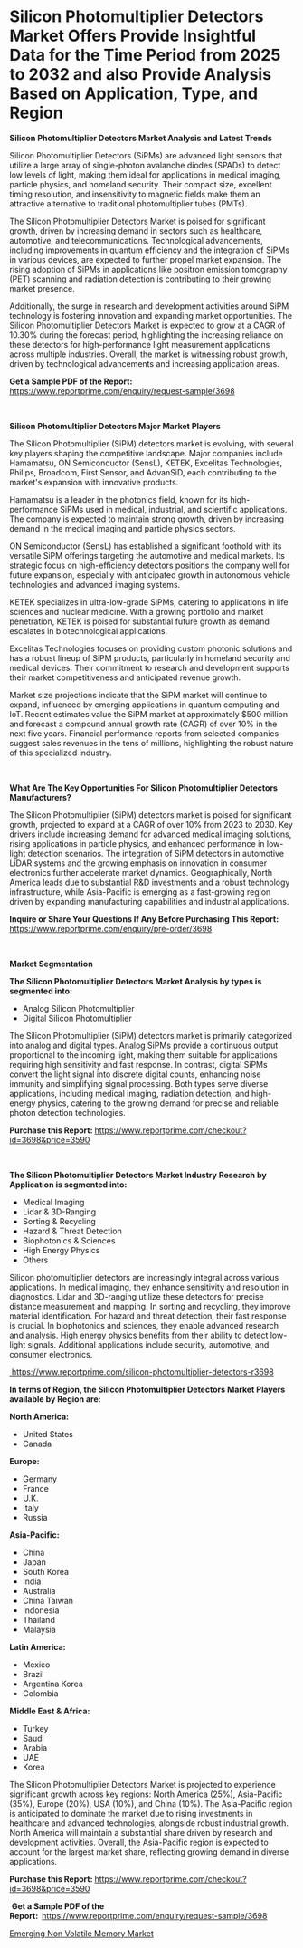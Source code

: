 <p><h1>Silicon Photomultiplier Detectors Market Offers Provide Insightful Data for the Time Period from 2025 to 2032 and also Provide Analysis Based on Application, Type, and Region</h1></p><p><strong>Silicon Photomultiplier Detectors Market Analysis and Latest Trends</strong></p>
<p><p>Silicon Photomultiplier Detectors (SiPMs) are advanced light sensors that utilize a large array of single-photon avalanche diodes (SPADs) to detect low levels of light, making them ideal for applications in medical imaging, particle physics, and homeland security. Their compact size, excellent timing resolution, and insensitivity to magnetic fields make them an attractive alternative to traditional photomultiplier tubes (PMTs).</p><p>The Silicon Photomultiplier Detectors Market is poised for significant growth, driven by increasing demand in sectors such as healthcare, automotive, and telecommunications. Technological advancements, including improvements in quantum efficiency and the integration of SiPMs in various devices, are expected to further propel market expansion. The rising adoption of SiPMs in applications like positron emission tomography (PET) scanning and radiation detection is contributing to their growing market presence.</p><p>Additionally, the surge in research and development activities around SiPM technology is fostering innovation and expanding market opportunities. The Silicon Photomultiplier Detectors Market is expected to grow at a CAGR of 10.30% during the forecast period, highlighting the increasing reliance on these detectors for high-performance light measurement applications across multiple industries. Overall, the market is witnessing robust growth, driven by technological advancements and increasing application areas.</p></p>
<p><strong>Get a Sample PDF of the Report:&nbsp;</strong> <a href="https://www.reportprime.com/enquiry/request-sample/3698?utm_campaign=3456&utm_medium=2&utm_source=Github&utm_content=ia&utm_term=18032025&utm_id=silicon-photomultiplier-detectors">https://www.reportprime.com/enquiry/request-sample/3698</a></p>
<p>&nbsp;</p>
<p><strong>Silicon Photomultiplier Detectors Major Market Players</strong></p>
<p><p>The Silicon Photomultiplier (SiPM) detectors market is evolving, with several key players shaping the competitive landscape. Major companies include Hamamatsu, ON Semiconductor (SensL), KETEK, Excelitas Technologies, Philips, Broadcom, First Sensor, and AdvanSiD, each contributing to the market's expansion with innovative products.</p><p>Hamamatsu is a leader in the photonics field, known for its high-performance SiPMs used in medical, industrial, and scientific applications. The company is expected to maintain strong growth, driven by increasing demand in the medical imaging and particle physics sectors. </p><p>ON Semiconductor (SensL) has established a significant foothold with its versatile SiPM offerings targeting the automotive and medical markets. Its strategic focus on high-efficiency detectors positions the company well for future expansion, especially with anticipated growth in autonomous vehicle technologies and advanced imaging systems.</p><p>KETEK specializes in ultra-low-grade SiPMs, catering to applications in life sciences and nuclear medicine. With a growing portfolio and market penetration, KETEK is poised for substantial future growth as demand escalates in biotechnological applications.</p><p>Excelitas Technologies focuses on providing custom photonic solutions and has a robust lineup of SiPM products, particularly in homeland security and medical devices. Their commitment to research and development supports their market competitiveness and anticipated revenue growth.</p><p>Market size projections indicate that the SiPM market will continue to expand, influenced by emerging applications in quantum computing and IoT. Recent estimates value the SiPM market at approximately $500 million and forecast a compound annual growth rate (CAGR) of over 10% in the next five years. Financial performance reports from selected companies suggest sales revenues in the tens of millions, highlighting the robust nature of this specialized industry.</p></p>
<p>&nbsp;</p>
<p><strong>What Are The Key Opportunities For Silicon Photomultiplier Detectors Manufacturers?</strong></p>
<p><p>The Silicon Photomultiplier (SiPM) detectors market is poised for significant growth, projected to expand at a CAGR of over 10% from 2023 to 2030. Key drivers include increasing demand for advanced medical imaging solutions, rising applications in particle physics, and enhanced performance in low-light detection scenarios. The integration of SiPM detectors in automotive LiDAR systems and the growing emphasis on innovation in consumer electronics further accelerate market dynamics. Geographically, North America leads due to substantial R&D investments and a robust technology infrastructure, while Asia-Pacific is emerging as a fast-growing region driven by expanding manufacturing capabilities and industrial applications.</p></p>
<p><strong>Inquire or Share Your Questions If Any Before Purchasing This Report:</strong> <a href="https://www.reportprime.com/enquiry/pre-order/3698?utm_campaign=3456&utm_medium=2&utm_source=Github&utm_content=ia&utm_term=18032025&utm_id=silicon-photomultiplier-detectors">https://www.reportprime.com/enquiry/pre-order/3698</a></p>
<p>&nbsp;</p>
<p><strong>Market Segmentation</strong></p>
<p><strong>The Silicon Photomultiplier Detectors Market Analysis by types is segmented into:</strong></p>
<p><ul><li>Analog Silicon Photomultiplier</li><li>Digital Silicon Photomultiplier</li></ul></p>
<p><p>The Silicon Photomultiplier (SiPM) detectors market is primarily categorized into analog and digital types. Analog SiPMs provide a continuous output proportional to the incoming light, making them suitable for applications requiring high sensitivity and fast response. In contrast, digital SiPMs convert the light signal into discrete digital counts, enhancing noise immunity and simplifying signal processing. Both types serve diverse applications, including medical imaging, radiation detection, and high-energy physics, catering to the growing demand for precise and reliable photon detection technologies.</p></p>
<p><strong>Purchase this Report:&nbsp;</strong><a href="https://www.reportprime.com/checkout?id=3698&price=3590&utm_campaign=3456&utm_medium=2&utm_source=Github&utm_content=ia&utm_term=18032025&utm_id=silicon-photomultiplier-detectors">https://www.reportprime.com/checkout?id=3698&price=3590</a></p>
<p>&nbsp;</p>
<p><strong>The Silicon Photomultiplier Detectors Market Industry Research by Application is segmented into:</strong></p>
<p><ul><li>Medical Imaging</li><li>Lidar & 3D-Ranging</li><li>Sorting & Recycling</li><li>Hazard & Threat Detection</li><li>Biophotonics & Sciences</li><li>High Energy Physics</li><li>Others</li></ul></p>
<p><p>Silicon photomultiplier detectors are increasingly integral across various applications. In medical imaging, they enhance sensitivity and resolution in diagnostics. Lidar and 3D-ranging utilize these detectors for precise distance measurement and mapping. In sorting and recycling, they improve material identification. For hazard and threat detection, their fast response is crucial. In biophotonics and sciences, they enable advanced research and analysis. High energy physics benefits from their ability to detect low-light signals. Additional applications include security, automotive, and consumer electronics.</p></p>
<p><a href="https://www.reportprime.com/silicon-photomultiplier-detectors-r3698?utm_campaign=3456&utm_medium=2&utm_source=Github&utm_content=ia&utm_term=18032025&utm_id=silicon-photomultiplier-detectors">&nbsp;https://www.reportprime.com/silicon-photomultiplier-detectors-r3698</a></p>
<p><strong>In terms of Region, the Silicon Photomultiplier Detectors Market Players available by Region are:</strong></p>
<p>
    <p> <strong> North America: </strong>
        <ul>
            <li>United States</li>
            <li>Canada</li>
        </ul>
        </p> 
    <p> <strong> Europe: </strong>
        <ul>
            <li>Germany</li>
            <li>France</li>
            <li>U.K.</li>
            <li>Italy</li>
            <li>Russia</li>
        </ul>
        </p> 
    <p> <strong> Asia-Pacific: </strong>
        <ul>
            <li>China</li>
            <li>Japan</li>
            <li>South Korea</li>
            <li>India</li>
            <li>Australia</li>
            <li>China Taiwan</li>
            <li>Indonesia</li>
            <li>Thailand</li>
            <li>Malaysia</li>
        </ul>
        </p> 
    <p> <strong> Latin America: </strong>
        <ul>
            <li>Mexico</li>
            <li>Brazil</li>
            <li>Argentina Korea</li>
            <li>Colombia</li>
        </ul>
        </p> 
    <p> <strong> Middle East & Africa: </strong>
        <ul>
            <li>Turkey</li>
            <li>Saudi</li>
            <li>Arabia</li>
            <li>UAE</li>
            <li>Korea</li>
        </ul>
    </p>
    </p>
<p><p>The Silicon Photomultiplier Detectors Market is projected to experience significant growth across key regions: North America (25%), Asia-Pacific (35%), Europe (20%), USA (10%), and China (10%). The Asia-Pacific region is anticipated to dominate the market due to rising investments in healthcare and advanced technologies, alongside robust industrial growth. North America will maintain a substantial share driven by research and development activities. Overall, the Asia-Pacific region is expected to account for the largest market share, reflecting growing demand in diverse applications.</p></p>
<p><strong>Purchase this Report: </strong><a href="https://www.reportprime.com/checkout?id=3698&price=3590&utm_campaign=3456&utm_medium=2&utm_source=Github&utm_content=ia&utm_term=18032025&utm_id=silicon-photomultiplier-detectors">https://www.reportprime.com/checkout?id=3698&price=3590</a></p>
<p>&nbsp;<strong>Get a Sample PDF of the Report:&nbsp;&nbsp;</strong><a href="https://www.reportprime.com/enquiry/request-sample/3698?utm_campaign=3456&utm_medium=2&utm_source=Github&utm_content=ia&utm_term=18032025&utm_id=silicon-photomultiplier-detectors">https://www.reportprime.com/enquiry/request-sample/3698</a></p>
<p><strong></strong></p>
<p><p><a href="https://github.com/mafuzakirju/Market-Research-Report-List-1/blob/main/emerging-non-volatile-memory-market.md?utm_campaign=3456&utm_medium=2&utm_source=Github&utm_content=ia&utm_term=18032025&utm_id=silicon-photomultiplier-detectors">Emerging Non Volatile Memory Market</a></p></p>